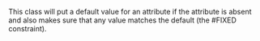 This class will put a default value for an attribute if the attribute is absent and also makes sure that any value matches the default (the #FIXED constraint).